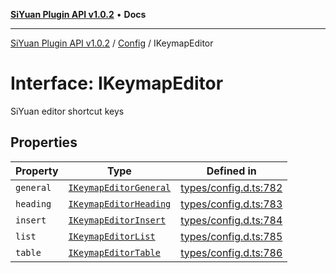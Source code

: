 [**SiYuan Plugin API v1.0.2**](../../../README.md) • **Docs**

---

[SiYuan Plugin API v1.0.2](../../../README.md) / [Config](../README.md) / IKeymapEditor

# Interface: IKeymapEditor

SiYuan editor shortcut keys

## Properties

| Property  | Type                                              | Defined in                                                                                     |
| --------- | ------------------------------------------------- | ---------------------------------------------------------------------------------------------- |
| `general` | [`IKeymapEditorGeneral`](IKeymapEditorGeneral.md) | [types/config.d.ts:782](https://github.com/siyuan-note/petal/tree/main/types/config.d.ts#L782) |
| `heading` | [`IKeymapEditorHeading`](IKeymapEditorHeading.md) | [types/config.d.ts:783](https://github.com/siyuan-note/petal/tree/main/types/config.d.ts#L783) |
| `insert`  | [`IKeymapEditorInsert`](IKeymapEditorInsert.md)   | [types/config.d.ts:784](https://github.com/siyuan-note/petal/tree/main/types/config.d.ts#L784) |
| `list`    | [`IKeymapEditorList`](IKeymapEditorList.md)       | [types/config.d.ts:785](https://github.com/siyuan-note/petal/tree/main/types/config.d.ts#L785) |
| `table`   | [`IKeymapEditorTable`](IKeymapEditorTable.md)     | [types/config.d.ts:786](https://github.com/siyuan-note/petal/tree/main/types/config.d.ts#L786) |

